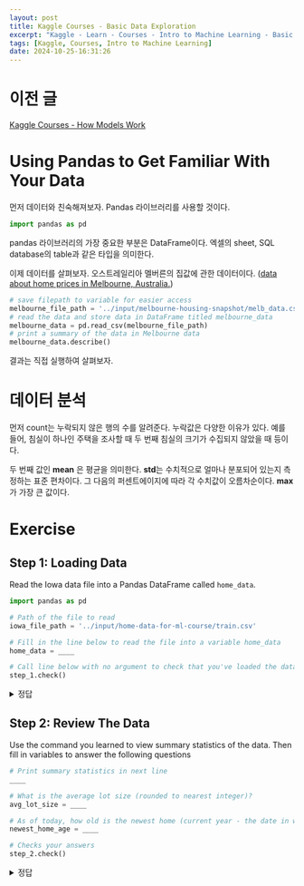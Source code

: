 ```yaml
---
layout: post
title: Kaggle Courses - Basic Data Exploration
excerpt: "Kaggle - Learn - Courses - Intro to Machine Learning - Basic Data Exploration 정리"
tags: [Kaggle, Courses, Intro to Machine Learning]
date: 2024-10-25-16:31:26
---
```


# 이전 글
[Kaggle Courses - How Models Work](./Kaggle-Courses-How-Models-Work)

# Using Pandas to Get Familiar With Your Data
먼저 데이터와 친숙해져보자. Pandas 라이브러리를 사용할 것이다.
```python
import pandas as pd
```
pandas 라이브러리의 가장 중요한 부분은 DataFrame이다. 엑셀의 sheet, SQL database의 table과 같은 타입을 의미한다.  
  
이제 데이터를 살펴보자. 오스트레일리아 멜버른의 집값에 관한 데이터이다.
([data about home prices in Melbourne, Australia.](https://www.kaggle.com/dansbecker/melbourne-housing-snapshot))
```python
# save filepath to variable for easier access
melbourne_file_path = '../input/melbourne-housing-snapshot/melb_data.csv'
# read the data and store data in DataFrame titled melbourne_data
melbourne_data = pd.read_csv(melbourne_file_path) 
# print a summary of the data in Melbourne data
melbourne_data.describe()
```
결과는 직접 실행하여 살펴보자.

# 데이터 분석
먼저 count는 누락되지 않은 행의 수를 알려준다. 누락값은 다양한 이유가 있다. 예를 들어, 침실이 하나인 주택을 조사할 때 두 번째 침실의 크기가 수집되지 않았을 때 등이다.
  
  
두 번째 값인 **mean** 은 평균을 의미한다. **std**는 수치적으로 얼마나 분포되어 있는지 측정하는 표준 편차이다. 그 다음의 퍼센트에이지에 따라 각 수치값이 오름차순이다. **max**가 가장 큰 값이다.

# Exercise

## Step 1: Loading Data
Read the Iowa data file into a Pandas DataFrame called `home_data`.

```python
import pandas as pd

# Path of the file to read
iowa_file_path = '../input/home-data-for-ml-course/train.csv'

# Fill in the line below to read the file into a variable home_data
home_data = ____

# Call line below with no argument to check that you've loaded the data correctly
step_1.check()
```
<details>
<summary> 정답 </summary>
<div markdown="1">

```python
import pandas as pd

# Path of the file to read
iowa_file_path = '../input/home-data-for-ml-course/train.csv'

# Fill in the line below to read the file into a variable home_data
home_data = pd.read_csv(iowa_file_path)

# Call line below with no argument to check that you've loaded the data correctly
step_1.check()
```
</div>
</details>

## Step 2: Review The Data
Use the command you learned to view summary statistics of the data. Then fill in variables to answer the following questions
```python
# Print summary statistics in next line
____
```
```python
# What is the average lot size (rounded to nearest integer)?
avg_lot_size = ____

# As of today, how old is the newest home (current year - the date in which it was built)
newest_home_age = ____

# Checks your answers
step_2.check()
```

<details>
<summary> 정답 </summary>
<div markdown="1">

```python
# Print summary statistics in next line
home_data.describe()
```
```python
# What is the average lot size (rounded to nearest integer)?
avg_lot_size = round(home_data['LotArea'].mean())

# As of today, how old is the newest home (current year - the date in which it was built)
newest_home_age = 2024 - home_data['YearBuilt'].max()

# Checks your answers
step_2.check()
```
</div>
</details>